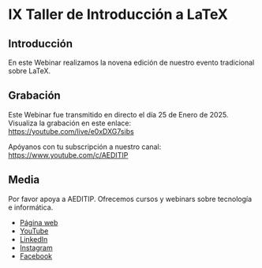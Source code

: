 # IX Taller de Introducción a LaTeX

## Introducción
En este Webinar realizamos la novena edición de nuestro evento tradicional sobre LaTeX.

## Grabación
Este Webinar fue transmitido en directo el día 25 de Enero de 2025.
Visualiza la grabación en este enlace: https://youtube.com/live/e0xDXG7sibs

Apóyanos con tu subscripción a nuestro canal: https://www.youtube.com/c/AEDITIP

## Media
Por favor apoya a AEDITIP. Ofrecemos cursos y webinars sobre tecnología e informática.
- [Página web](https://www.aeditip.com)
- [YouTube](https://www.youtube.com/c/AEDITIP)
- [LinkedIn](https://www.linkedin.com/company/AEDITIP/)
- [Instagram](https://www.instagram.com/aeditip)
- [Facebook](https://www.facebook.com/aeditip)
